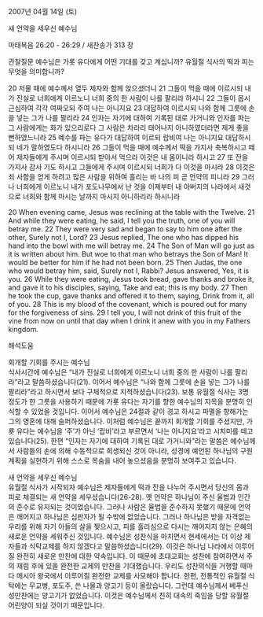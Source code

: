 2007년 04월 14일 (토)

새 언약을 세우신 예수님



마태복음 26:20 - 26:29 / 새찬송가 313 장


관찰질문
예수님은 가롯 유다에게 어떤 기대를 갖고 계십니까? 
유월절 식사의 떡과 피는 무엇을 의미합니까?

20 저물 때에 예수께서 열두 제자와 함께 앉으셨더니 
21 그들이 먹을 때에 이르시되 내가 진실로 너희에게 이르노니 너희 중의 한 사람이 나를 팔리라 하시니 22 그들이 몹시 근심하여 각각 여짜오되 주여 나는 아니지요 23 대답하여 이르시되 나와 함께 그릇에 손을 넣는 그가 나를 팔리라 24 인자는 자기에 대하여 기록된 대로 가거니와 인자를 파는 그 사람에게는 화가 있으리로다 그 사람은 차라리 태어나지 아니하였더라면 제게 좋을 뻔하였느니라 25 예수를 파는 유다가 대답하여 이르되 랍비여 나는 아니지요 대답하시되 네가 말하였도다 하시니라 26 그들이 먹을 때에 예수께서 떡을 가지사 축복하시고 떼어 제자들에게 주시며 이르시되 받아서 먹으라 이것은 내 몸이니라 하시고 27 또 잔을 가지사 감사 기도 하시고 그들에게 주시며 이르시되 너희가 다 이것을 마시라 28 이것은 죄 사함을 얻게 하려고 많은 사람을 위하여 흘리는 바 나의 피 곧 언약의 피니라 29 그러나 너희에게 이르노니 내가 포도나무에서 난 것을 이제부터 내 아버지의 나라에서 새것으로 너희와 함께 마시는 날까지 마시지 아니하리라 하시니라  

20 When evening came, Jesus was reclining at the table with the Twelve. 21 And while they were eating, he said, I tell you the truth, one of you will betray me. 22 They were very sad and began to say to him one after the other, Surely not I, Lord? 23 Jesus replied, The one who has dipped his hand into the bowl with me will betray me. 24 The Son of Man will go just as it is written about him. But woe to that man who betrays the Son of Man! It would be better for him if he had not been born. 25 Then Judas, the one who would betray him, said, Surely not I, Rabbi? Jesus answered, Yes, it is you. 26 While they were eating, Jesus took bread, gave thanks and broke it, and gave it to his disciples, saying, Take and eat; this is my body. 27 Then he took the cup, gave thanks and offered it to them, saying, Drink from it, all of you. 28 This is my blood of the covenant, which is poured out for many for the forgiveness of sins. 29 I tell you, I will not drink of this fruit of the vine from now on until that day when I drink it anew with you in my Fathers kingdom.

해석도움





회개할 기회를 주시는 예수님  
식사시간에 예수님은 “내가 진실로 너희에게 이르노니 너희 중의 한 사람이 나를 팔리라”라고 말씀하셨습니다(21). 이어서 예수님은 “나와 함께 그릇에 손을 넣는 그가 나를 팔리라”라고 하시면서 보다 구체적으로 지적하셨습니다(23). 보통 유월절 식사는 3명 정도가 한 그릇을 사용하기 때문에 가룟 유다는 자기를 향한 예수님의 지목을 분명히 인식할 수 있었을 것입니다. 이어서 예수님은 24절과 같이 경고 하시고 파멸을 향해가는 그의 영혼에 대해 슬퍼하셨습니다. 이처럼 예수님은 끝까지 회개할 기회를 주셨지만, 가룟 유다는 예수님을 ‘주’가 아닌 ‘랍비’라고 부르면서 ‘나는 아니지요’라고 시치미를 떼고 있습니다(25). 한편 “인자는 자기에 대하여 기록된 대로 가거니와”라는 말씀은 예수님께서 사람들의 손에 의해 수동적으로 희생되신 것이 아니라, 성경에 예언된 하나님의 구원계획을 실현하기 위해 스스로 목숨을 내어 놓으셨음을 분명히 보여주고 있습니다. 

새 언약을 세우신 예수님  
유월절 식사가 시작되자 예수님은 제자들에게 떡과 잔을 나누어 주시면서 당신의 몸과 피로 체결되는 새 언약을 세우셨습니다(26-28). 옛 언약은 하나님이 주신 율법과 인간의 준수로 유지되는 것이었습니다. 그러나 사람은 율법을 준수하지 못했기 때문에 언약은 깨어지고 하나님은 심판자가 될 수밖에 없었습니다. 그러나 하나님은 받을 자격없는 우리를 위해 자기 아들의 살을 찢으시고, 피를 흘리심으로 다시는 깨어지지 않는 은혜의 새로운 언약을 세워주신 것입니다. 예수님은 성찬식을 마치면서 현세에서는 더 이상 제자들과 식탁교제를 하지 않겠다고 말씀하셨습니다(29). 이것은 하나님 나라에서 이루어질 완전히 새로운 만찬에 대한 약속입니다. 이 때문에 초대교회는 성찬에 참여하면서 주의 재림 후에 있을 완전한 교제의 만찬을 기대했습니다. 우리도 성찬의식을 거행할 때마다 메시아 왕국에서 이루어질 완전한 교제를 사모해야 합니다. 한편, 전통적인 유월절 식탁에는 무교병, 포도주, 쓴 나물과 양고기 등이 올랐습니다. 그런데 예수님께서 베푸신 성만찬에는 양고기가 없었습니다. 이것은 예수님께서 친히 대속의 죽임을 당할 유월절 어린양이 되실 것이기 때문입니다.